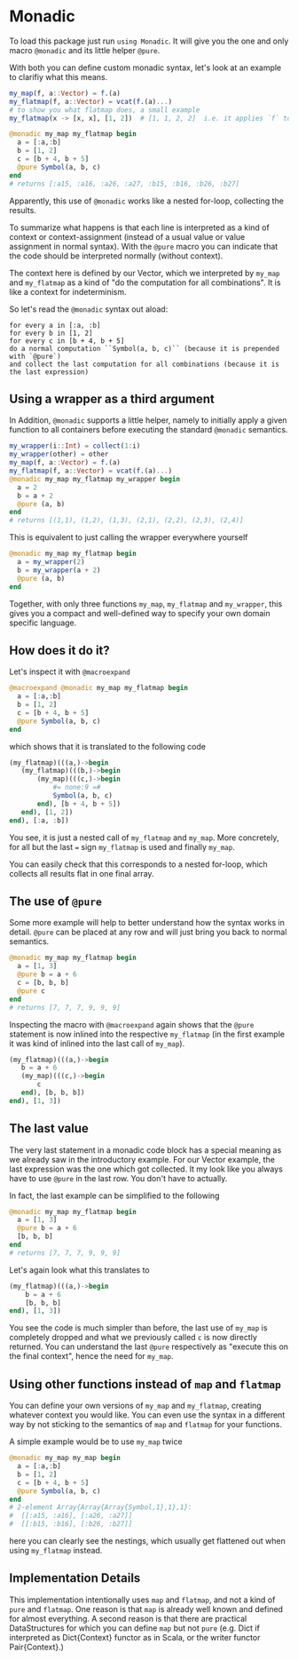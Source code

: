 Monadic
=======

To load this package just run `using Monadic`. It will give you the one and only macro `@monadic` and its little helper ``@pure``.

With both you can define custom monadic syntax, let's look at an example to clarifiy what this means.

```julia
my_map(f, a::Vector) = f.(a)
my_flatmap(f, a::Vector) = vcat(f.(a)...)
# to show you what flatmap does, a small example
my_flatmap(x -> [x, x], [1, 2])  # [1, 1, 2, 2]  i.e. it applies `f` to every element and concatenates all results

@monadic my_map my_flatmap begin
  a = [:a,:b]
  b = [1, 2]
  c = [b + 4, b + 5]
  @pure Symbol(a, b, c)
end
# returns [:a15, :a16, :a26, :a27, :b15, :b16, :b26, :b27]

```
Apparently, this use of `@monadic` works like a nested for-loop, collecting the results.

To summarize what happens is that each line is interpreted as a kind of context or context-assignment (instead of
a usual value or value assignment in normal syntax). With the `@pure` macro you can indicate that the code should be
 interpreted normally (without context).

The context here is defined by our Vector, which we interpreted by ``my_map`` and ``my_flatmap`` as a kind of "do the computation for all combinations". It is like a context for indeterminism.

So let's read the `@monadic` syntax out aload:
```
for every a in [:a, :b]
for every b in [1, 2]
for every c in [b + 4, b + 5]
do a normal computation ``Symbol(a, b, c)`` (because it is prepended with `@pure`)
and collect the last computation for all combinations (because it is the last expression)
```

Using a wrapper as a third argument
-----------------------------------

In Addition, `@monadic` supports a little helper, namely to initially apply a given function to all containers before
executing the standard `@monadic` semantics.

```julia
my_wrapper(i::Int) = collect(1:i)
my_wrapper(other) = other
my_map(f, a::Vector) = f.(a)
my_flatmap(f, a::Vector) = vcat(f.(a)...)
@monadic my_map my_flatmap my_wrapper begin
  a = 2
  b = a + 2
  @pure (a, b)
end
# returns [(1,1), (1,2), (1,3), (2,1), (2,2), (2,3), (2,4)]
```
This is equivalent to just calling the wrapper everywhere yourself
```julia
@monadic my_map my_flatmap begin
  a = my_wrapper(2)
  b = my_wrapper(a + 2)
  @pure (a, b)
end
```

Together, with only three functions `my_map`, `my_flatmap` and `my_wrapper`, this gives you a compact and well-defined
way to specify your own domain specific language.



How does it do it?
------------------

Let's inspect it with `@macroexpand`

```julia
@macroexpand @monadic my_map my_flatmap begin
  a = [:a,:b]
  b = [1, 2]
  c = [b + 4, b + 5]
  @pure Symbol(a, b, c)
end
```
which shows that it is translated to the following code
```julia
(my_flatmap)(((a,)->begin
   (my_flatmap)(((b,)->begin
       (my_map)(((c,)->begin
           #= none:9 =#
           Symbol(a, b, c)
       end), [b + 4, b + 5])
   end), [1, 2])
end), [:a, :b])
```
You see, it is just a nested call of ``my_flatmap`` and ``my_map``. More concretely, for all but the last `=` sign ``my_flatmap`` is used and finally ``my_map``.

You can easily check that this corresponds to a nested for-loop, which collects all results flat in one final array.


The use of ``@pure``
--------------------

Some more example will help to better understand how the syntax works in detail. ``@pure`` can be
placed at any row and will just bring you back to normal semantics.

```julia
@monadic my_map my_flatmap begin
  a = [1, 3]
  @pure b = a + 6
  c = [b, b, b]
  @pure c
end
# returns [7, 7, 7, 9, 9, 9]
```

Inspecting the macro with ``@macroexpand`` again shows that the ``@pure`` statement is now inlined into the respective ``my_flatmap`` (in the first example it was kind of inlined into the last call of ``my_map``).
```julia
(my_flatmap)(((a,)->begin
   b = a + 6
   (my_map)(((c,)->begin
       c
   end), [b, b, b])
end), [1, 3])
```

The last value
--------------

The very last statement in a monadic code block has a special meaning as we already saw in the introductory example. For our Vector example, the last expression was the one which got collected. It my look like you always have to use ``@pure`` in the last row. You don't have to actually.

In fact, the last example can be simplified to the following
```julia
@monadic my_map my_flatmap begin
  a = [1, 3]
  @pure b = a + 6
  [b, b, b]
end
# returns [7, 7, 7, 9, 9, 9]
```

Let's again look what this translates to
```julia
(my_flatmap)(((a,)->begin
    b = a + 6
    [b, b, b]
end), [1, 3])
```
You see the code is much simpler than before, the last use of ``my_map`` is completely dropped and what we previously called `c` is now directly returned. You can understand the last `@pure` respectively as "execute this on the final context", hence the need for ``my_map``.


Using other functions instead of ``map`` and ``flatmap``
--------------------------------------------------------

You can define your own versions of ``my_map`` and ``my_flatmap``, creating whatever context you would like. You can even use the syntax in a different way by not sticking to the semantics of ``map`` and ``flatmap`` for your functions.

A simple example would be to use ``my_map`` twice
```julia
@monadic my_map my_map begin
  a = [:a,:b]
  b = [1, 2]
  c = [b + 4, b + 5]
  @pure Symbol(a, b, c)
end
# 2-element Array{Array{Array{Symbol,1},1},1}:
#  [[:a15, :a16], [:a26, :a27]]
#  [[:b15, :b16], [:b26, :b27]]
```
here you can clearly see the nestings, which usually get flattened out when using ``my_flatmap`` instead.


Implementation Details
----------------------

This implementation intentionally uses ``map`` and ``flatmap``, and not a kind of ``pure`` and ``flatmap``. One reason is that ``map`` is already well known and defined for almost everything. A second reason is that there are practical DataStructures for which you can define ``map`` but not ``pure`` (e.g. Dict if interpreted as Dict{Context} functor as in Scala, or the writer functor Pair{Context}.)

